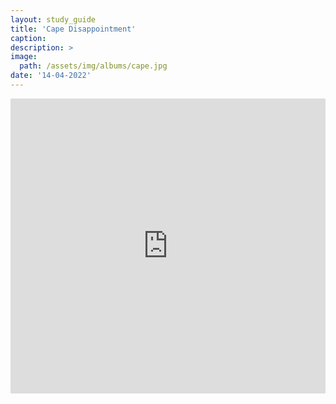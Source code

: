 ```yaml
---
layout: study_guide
title: 'Cape Disappointment'
caption: 
description: > 
image: 
  path: /assets/img/albums/cape.jpg
date: '14-04-2022'
---
```


<iframe style="border: 0; width: 100%; height: 472px;" src="https://bandcamp.com/EmbeddedPlayer/album=4111457016/size=large/bgcol=333333/linkcol=0f91ff/artwork=small/transparent=true/" seamless><a href="https://errandboy.bandcamp.com/album/cape-disappointment">Cape Disappointment by Errand Boy</a></iframe>
